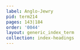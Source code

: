 ```yaml
---
label: Anglo-Jewry
pid: term214
pages: 143|184
order: '0044'
layout: generic_index_term
collection: index-headings
---
```

